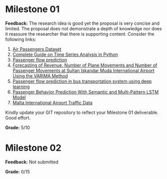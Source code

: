 # Milestone 01

**Feedback:** The research idea is good yet the proposal is very concise and limited. The proposal does not demonstrate a depth of knowledge nor does it reassure the researcher that there is supporting content. Consider the following links: 

1. [Air Passengers Dataset](https://www.kaggle.com/datasets/rakannimer/air-passengers)
2. [Complete Guide on Time Series Analysis in Python](https://www.kaggle.com/code/prashant111/complete-guide-on-time-series-analysis-in-python)
3. [Passenger flow prediction](http://uu.diva-portal.org/smash/get/diva2:1801319/FULLTEXT01.pdf)
4. [Forecasting of Revenue, Number of Plane Movements and Number of Passenger Movements at Sultan Iskandar Muda International Airport Using the VARIMA Method](https://eudl.eu/pdf/10.4108/eai.2-8-2019.2290496)
5. [Passenger flow prediction in bus transportation system using deep learning](https://link.springer.com/article/10.1007/s11042-022-12306-3)
6. [Passenger Behavior Prediction With Semantic and Multi-Pattern LSTM Model](https://ieeexplore.ieee.org/stamp/stamp.jsp?arnumber=8889510)
7. [Malta International Airport Traffic Data](https://www.maltairport.com/corporate/traffic-development/statistics/)

Kindly update your GIT repository to reflect your Milestone 01 deliverable. Good effort.

**Grade:** 5/10

# Milestone 02


**Feedback:** Not submitted

**Grade:** 0/15
